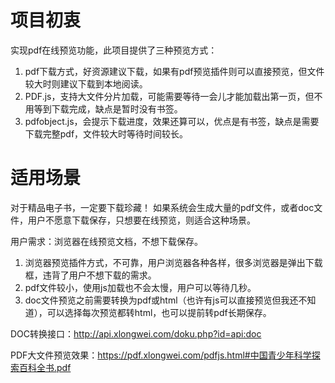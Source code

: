 # 项目初衷

实现pdf在线预览功能，此项目提供了三种预览方式：

1. pdf下载方式，好资源建议下载，如果有pdf预览插件则可以直接预览，但文件较大时则建议下载到本地阅读。
2. PDF.js，支持大文件分片加载，可能需要等待一会儿才能加载出第一页，但不用等到下载完成，缺点是暂时没有书签。
3. pdfobject.js，会提示下载进度，效果还算可以，优点是有书签，缺点是需要下载完整pdf，文件较大时等待时间较长。

# 适用场景

对于精品电子书，一定要下载珍藏！
如果系统会生成大量的pdf文件，或者doc文件，用户不愿意下载保存，只想要在线预览，则适合这种场景。

用户需求：浏览器在线预览文档，不想下载保存。

1. 浏览器预览插件方式，不可靠，用户浏览器各种各样，很多浏览器是弹出下载框，违背了用户不想下载的需求。
2. pdf文件较小，使用js加载也不会太慢，用户可以等待几秒。
3. doc文件预览之前需要转换为pdf或html（也许有js可以直接预览但我还不知道），可以选择每次预览都转html，也可以提前转pdf长期保存。

DOC转换接口：http://api.xlongwei.com/doku.php?id=api:doc

PDF大文件预览效果：https://pdf.xlongwei.com/pdfjs.html#中国青少年科学探索百科全书.pdf